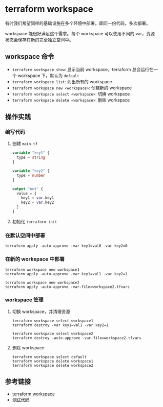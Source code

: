 # terraform workspace

有时我们希望同样的基础设施在多个环境中部署。即同一份代码，多次部署。

workspace 能很好满足这个需求。每个 workspace 可以使用不同的 var，资源状态会保存在新的完全独立空间中。

## workspace 命令

- `terraform workspace show`: 显示当前 workspace，terraform 总会运行在一个 workspace 下，默认为 `default`
- `terraform workspace list`: 列出所有的 workspace
- `terraform workspace new <workspace>`: 创建新的 workspace
- `terraform workspace select <workspace>`: 切换 workspace
- `terraform workspace delete <workspace>`: 删除 workspace

## 操作实践

### 编写代码

1. 创建 `main.tf`
    ```terraform
    variable "key1" {
      type = string
    }
    
    variable "key2" {
      type = number
    }
    
    output "out" {
      value = {
        key1 = var.key1
        key2 = var.key2
      }
    }
    ```
2. 初始化 `terraform init`

### 在默认空间中部署

```shell
terraform apply -auto-approve -var key1=val0 -var key2=0
```

### 在新的 workspace 中部署

```shell
terraform workspace new workspace1
terraform apply -auto-approve -var key1=val1 -var key2=1

terraform workspace new workspace2
terraform apply -auto-approve -var-file=workspace2.tfvars
```

### workspace 管理

1. 切换 workspace，并清理资源
   ```shell
   terraform workspace select workspace1
   terraform destroy -var key1=val1 -var key2=1
   
   terraform workspace select workspace2
   terraform destroy -auto-approve -var-file=workspace2.tfvars
   ```
2. 删除 workspace
   ```shell
   terraform workspace select default
   terraform workspace delete workspace1
   terraform workspace delete workspace2
   ```

## 参考链接

- [terraform workspace](https://developer.hashicorp.com/terraform/cli/workspaces)
- [测试代码](code/workspace/main.tf)
